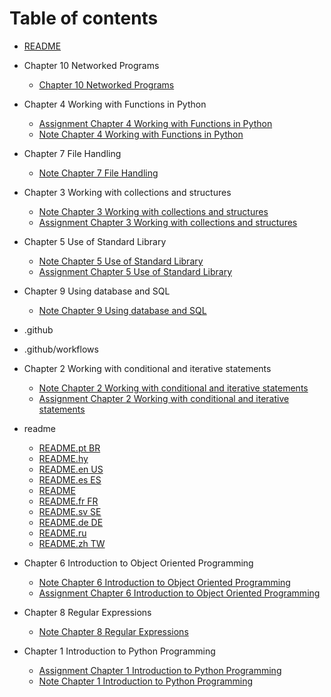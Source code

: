 # Table of contents

* [README](README.md)

* Chapter 10  Networked Programs

  * [Chapter 10  Networked Programs](Chapter_10__Networked_Programs/Chapter_10__Networked_Programs.md)

* Chapter 4  Working with Functions in Python

  * [Assignment  Chapter 4  Working with Functions in Python](Chapter_4__Working_with_Functions_in_Python/Assignment__Chapter_4__Working_with_Functions_in_Python.md)
  * [Note  Chapter 4  Working with Functions in Python ](Chapter_4__Working_with_Functions_in_Python/Note__Chapter_4__Working_with_Functions_in_Python_.md)

* Chapter 7  File Handling

  * [Note Chapter 7  File Handling](Chapter_7__File_Handling/Note_Chapter_7__File_Handling.md)

* Chapter 3  Working with collections and structures

  * [Note  Chapter 3  Working with collections and structures](Chapter_3__Working_with_collections_and_structures/Note__Chapter_3__Working_with_collections_and_structures.md)
  * [Assignment  Chapter 3  Working with collections and structures](Chapter_3__Working_with_collections_and_structures/Assignment__Chapter_3__Working_with_collections_and_structures.md)

* Chapter 5  Use of Standard Library

  * [Note  Chapter 5  Use of Standard Library](Chapter_5__Use_of_Standard_Library/Note__Chapter_5__Use_of_Standard_Library.md)
  * [Assignment  Chapter 5  Use of Standard Library](Chapter_5__Use_of_Standard_Library/Assignment__Chapter_5__Use_of_Standard_Library.md)

* Chapter 9  Using database and SQL

  * [Note  Chapter 9  Using database and SQL](Chapter_9__Using_database_and_SQL/Note__Chapter_9__Using_database_and_SQL.md)

* .github


* .github/workflows


* Chapter 2  Working with conditional and iterative statements

  * [Note  Chapter 2  Working with conditional and iterative statements](Chapter_2__Working_with_conditional_and_iterative_statements/Note__Chapter_2__Working_with_conditional_and_iterative_statements.md)
  * [Assignment  Chapter 2  Working with conditional and iterative statements](Chapter_2__Working_with_conditional_and_iterative_statements/Assignment__Chapter_2__Working_with_conditional_and_iterative_statements.md)

* readme

  * [README.pt BR](readme/README.pt_BR.md)
  * [README.hy](readme/README.hy.md)
  * [README.en US](readme/README.en_US.md)
  * [README.es ES](readme/README.es_ES.md)
  * [README](readme/README.md)
  * [README.fr FR](readme/README.fr_FR.md)
  * [README.sv SE](readme/README.sv_SE.md)
  * [README.de DE](readme/README.de_DE.md)
  * [README.ru](readme/README.ru.md)
  * [README.zh TW](readme/README.zh_TW.md)

* Chapter 6  Introduction to Object Oriented Programming

  * [Note  Chapter 6  Introduction to Object Oriented Programming](Chapter_6__Introduction_to_Object_Oriented_Programming/Note__Chapter_6__Introduction_to_Object_Oriented_Programming.md)
  * [Assignment  Chapter 6  Introduction to Object Oriented Programming](Chapter_6__Introduction_to_Object_Oriented_Programming/Assignment__Chapter_6__Introduction_to_Object_Oriented_Programming.md)

* Chapter 8  Regular Expressions

  * [Note  Chapter 8  Regular Expressions](Chapter_8__Regular_Expressions/Note__Chapter_8__Regular_Expressions.md)

* Chapter 1  Introduction to Python Programming

  * [Assignment  Chapter 1  Introduction to Python Programming](Chapter_1__Introduction_to_Python_Programming/Assignment__Chapter_1__Introduction_to_Python_Programming.md)
  * [Note  Chapter 1  Introduction to Python Programming](Chapter_1__Introduction_to_Python_Programming/Note__Chapter_1__Introduction_to_Python_Programming.md)


